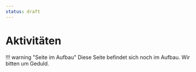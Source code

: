 ```yaml
---
status: draft
---
```


# Aktivitäten

!!! warning "Seite im Aufbau"
    Diese Seite befindet sich noch im Aufbau. Wir bitten um Geduld.